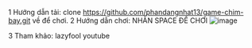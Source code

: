 1 Hướng dẫn tải:
  clone https://github.com/phandangnhat13/game-chim-bay.git về để chơi.
2 Hướng dẫn chơi:
  NHẤN SPACE ĐỂ CHƠI
![image](https://github.com/phandangnhat13/game-chim-bay/assets/160766444/c0cd863d-e488-44a7-be78-f7980849278c)

3 Tham khảo:
lazyfool
youtube
